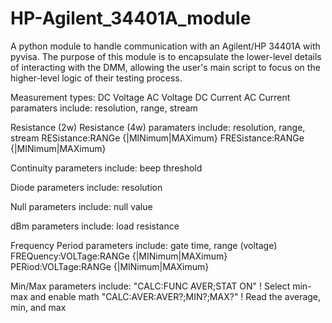 # HP-Agilent_34401A_module
A python module to handle communication with an Agilent/HP 34401A with pyvisa. The purpose of this module is to encapsulate the lower-level details of interacting with the DMM, allowing the user's main script to focus on the higher-level logic of their testing process.

Measurement types:
DC Voltage
AC Voltage
DC Current
AC Current
  paramaters include:
    resolution, range, stream
  

Resistance (2w)
Resistance (4w)
  paramaters include:
    resolution, range, stream
      RESistance:RANGe {<range>|MINimum|MAXimum}
      FRESistance:RANGe {<range>|MINimum|MAXimum}
      
Continuity
  parameters include:
    beep threshold
    
Diode
  parameters include:
    resolution
    
Null
  parameters include:
    null value

dBm
  parameters include:
    load resistance

Frequency
Period
  parameters include:
    gate time, range (voltage)
      FREQuency:VOLTage:RANGe {<range>|MINimum|MAXimum}
      PERiod:VOLTage:RANGe {<range>|MINimum|MAXimum}
      
Min/Max
  parameters include:
    "CALC:FUNC AVER;STAT ON" ! Select min-max and enable math
    "CALC:AVER:AVER?;MIN?;MAX?" ! Read the average, min, and max
